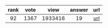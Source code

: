 
| rank | vote | view | answer | url |
|:-:|:-:|:-:|:-:|:-:|
|92|1367|1933416|19| [url](http://stackoverflow.com/questions/3996904/generate-random-integers-between-0-and-9) |
